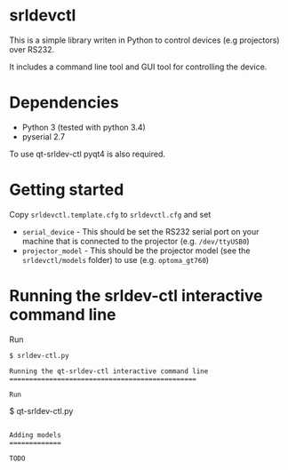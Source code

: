 srldevctl
=========

This is a simple library writen in Python to control devices (e.g projectors) over RS232.

It includes a command line tool and GUI tool for controlling the device.

Dependencies
============

* Python 3 (tested with python 3.4)
* pyserial 2.7

To use qt-srldev-ctl pyqt4 is also required.

Getting started
===============

Copy ``srldevctl.template.cfg`` to ``srldevctl.cfg`` and set

* ``serial_device`` - This should be set the RS232 serial port on your machine that is connected to the projector (e.g. ``/dev/ttyUSB0``)
* ``projector_model`` - This should be the projector model (see the ``srldevctl/models`` folder) to use (e.g. ``optoma_gt760``)

Running the srldev-ctl interactive command line
===============================================

Run

```
$ srldev-ctl.py

Running the qt-srldev-ctl interactive command line
===============================================

Run

```
$ qt-srldev-ctl.py
```

Adding models
=============

TODO

